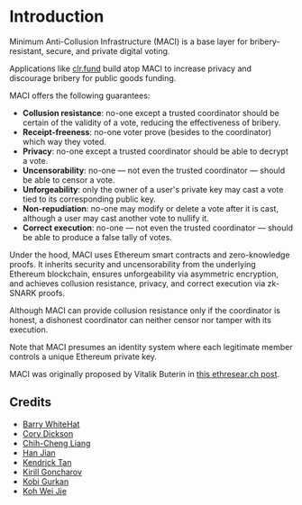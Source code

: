 # Introduction

Minimum Anti-Collusion Infrastructure (MACI) is a base layer for
bribery-resistant, secure, and private digital voting.

Applications like [clr.fund](https://clr.fund/) build atop MACI to increase
privacy and discourage bribery for public goods funding.

MACI offers the following guarantees:

* **Collusion resistance**: no-one except a trusted coordinator should be
  certain of the validity of a vote, reducing the effectiveness of bribery.
* **Receipt-freeness**: no-one voter prove (besides to the coordinator) which
  way they voted.
* **Privacy**: no-one except a trusted coordinator should be able to decrypt a
  vote.
* **Uncensorability**: no-one — not even the trusted coordinator — should be
  able to censor a vote.
* **Unforgeability**: only the owner of a user's private key may cast a vote
  tied to its corresponding public key.
* **Non-repudiation**: no-one may modify or delete a vote after it is cast,
  although a user may cast another vote to nullify it.
* **Correct execution**: no-one — not even the trusted coordinator — should be
  able to produce a false tally of votes.

Under the hood, MACI uses Ethereum smart contracts and zero-knowledge proofs.
It inherits security and uncensorability from the underlying Ethereum
blockchain, ensures unforgeability via asymmetric encryption, and achieves
collusion resistance, privacy, and correct execution via zk-SNARK proofs.

Although MACI can provide collusion resistance only if the coordinator is
honest, a dishonest coordinator can neither censor nor tamper with its
execution.

Note that MACI presumes an identity system where each legitimate member
controls a unique Ethereum private key.

MACI was originally proposed by Vitalik Buterin in [this ethresear.ch
post](https://ethresear.ch/t/minimal-anti-collusion-infrastructure/5413).

## Credits

- [Barry WhiteHat](https://github.com/barryWhiteHat)
- [Cory Dickson](https://github.com/corydickson)
- [Chih-Cheng Liang](https://twitter.com/ChihChengLiang)
- [Han Jian](https://han0110.github.io/)
- [Kendrick Tan](https://kndrck.co/)
- [Kirill Goncharov](https://github.com/xuhcc)
- [Kobi Gurkan](http://kobi.one/)
- [Koh Wei Jie](https://kohweijie.com)
